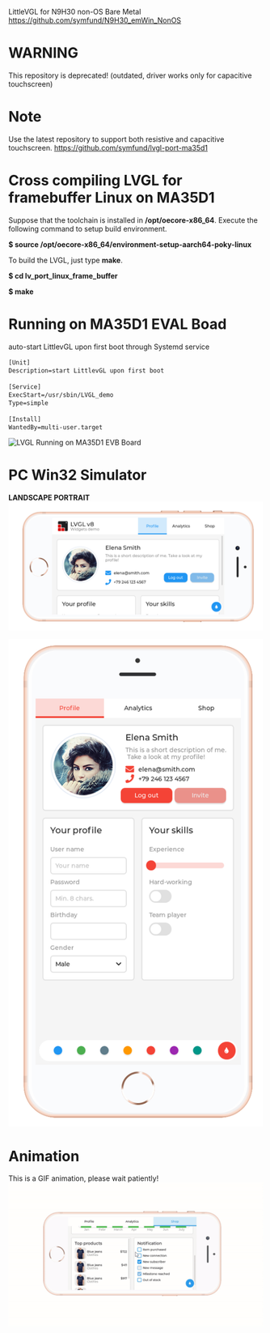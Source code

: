 
LittleVGL for N9H30 non-OS Bare Metal
https://github.com/symfund/N9H30_emWin_NonOS



# WARNING
This repository is deprecated! (outdated, driver works only for capacitive touchscreen)

# Note
Use the latest repository to support both resistive and capacitive touchscreen.
https://github.com/symfund/lvgl-port-ma35d1



# Cross compiling LVGL for framebuffer Linux on MA35D1
Suppose that the toolchain is installed in **/opt/oecore-x86_64**. 
Execute the following command to setup build environment.

**$ source /opt/oecore-x86_64/environment-setup-aarch64-poky-linux** 

To build the LVGL, just type **make**.

**$ cd lv_port_linux_frame_buffer**

**$ make**


# Running on MA35D1 EVAL Boad

auto-start LittlevGL upon first boot through Systemd service

```
[Unit]
Description=start LittlevGL upon first boot

[Service]
ExecStart=/usr/sbin/LVGL_demo
Type=simple

[Install]
WantedBy=multi-user.target
```



![LVGL Running on MA35D1 EVB Board](docs/images/ma35d1.JPG)

# PC Win32 Simulator
**LANDSCAPE PORTRAIT**
![LVGL Running on PC](docs/images/Screenshot.png)

![portrait profile](docs/images/portrait_profile.png)

# Animation
This is a GIF animation, please wait patiently!
![LVGL Animation](docs/images/lvgl.gif)
